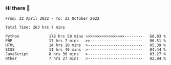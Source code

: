 ### Hi there 👋

<!--START_SECTION:waka-->

```text
From: 22 April 2022 - To: 22 October 2022

Total Time: 263 hrs 7 mins

Python             178 hrs 59 mins >>>>>>>>>>>>>>>>>--------   68.03 %
PHP                17 hrs 7 mins   >>-----------------------   06.51 %
HTML               14 hrs 10 mins  >------------------------   05.39 %
SCSS               11 hrs 40 mins  >------------------------   04.44 %
JavaScript         8 hrs 36 mins   >------------------------   03.27 %
Other              7 hrs 27 mins   >------------------------   02.84 %
```

<!--END_SECTION:waka-->

<!--
**umarfarouk98/umarfarouk98** is a ✨ _special_ ✨ repository because its `README.md` (this file) appears on your GitHub profile.

Here are some ideas to get you started:

- 🔭 I’m currently working on ...
- 🌱 I’m currently learning ...
- 👯 I’m looking to collaborate on ...
- 🤔 I’m looking for help with ...
- 💬 Ask me about ...
- 📫 How to reach me: ...
- 😄 Pronouns: ...
- ⚡ Fun fact: ...
-->
